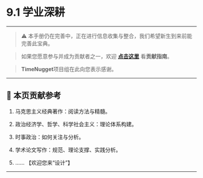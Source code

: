 # 9.1 学业深耕

---

> ⚠️ 本手册仍在完善中，正在进行信息收集与整合，我们希望新生到来前能完善此宝典。  

> 如果您愿意参与并成为贡献者之一，欢迎 **[点击这里](/CONTRIBUTING.md)** 看**贡献指南**。

> **TimeNugget**项目组在此向您表示感谢。

---

## 📌 本页贡献参考

1. 马克思主义经典著作：阅读方法与精髓。

2. 政治经济学、哲学、科学社会主义：理论体系构建。

3. 时事政治：如何关注与分析。

4. 学术论文写作：规范、理论支撑、实践分析。

5. ……  【欢迎您来“设计”】

---
